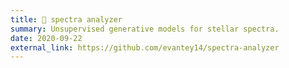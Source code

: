 ```yaml
---
title: 🌟 spectra analyzer 
summary: Unsupervised generative models for stellar spectra.
date: 2020-09-22
external_link: https://github.com/evantey14/spectra-analyzer
---
```

